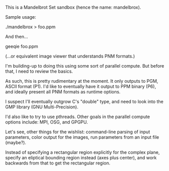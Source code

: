This is a Mandelbrot Set sandbox (hence the name: mandelbrox).

Sample usage:

   ./mandelbrox > foo.ppm

And then...

   geeqie foo.ppm

(...or equivalent image viewer that understands PNM formats.)

I'm building-up to doing this using some sort of parallel compute.
But before that, I need to review the basics.

As such, this is pretty rudimentary at the moment.  It only outputs to
PGM, ASCII format (P1).  I'd like to eventually have it output to PPM
binary (P6), and ideally present all PNM formats as runtime options.

I suspect I'll eventually outgrow C's "double" type, and need to look
into the GMP library (GNU Multi-Precision).

I'd also like to try to use pthreads.  Other goals in the parallel
compute options include: MPI, OSG, and GPGPU.

Let's see, other things for the wishlist: command-line parsing of
input parameters, color output for the images, run parameters from an
input file (maybe?).

Instead of specifying a rectangular region explicitly for the complex
plane, specify an eliptical bounding region instead (axes plus
center), and work backwards from that to get the rectangular region.
